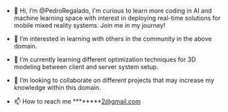 - 👋 Hi, I’m @PedroRegalado, I'm curious to learn more coding in AI and machine learning space with interest in deploying real-time solutions for mobile mixed reality systems. Join me in my journey!

- 👀 I’m interested in learning with others in the community in the above domain.

- 🌱 I’m currently learning different optimization techniques for 3D modeling between client and server system setup.

- 💞️ I’m looking to collaborate on different projects that may increase my knowledge within this domain.

- 📫 How to reach me ********2@gmail.com

<!---
PedroRegalado/PedroRegalado is a ✨ special ✨ repository because its `README.md` (this file) appears on your GitHub profile.
You can click the Preview link to take a look at your changes.
--->
